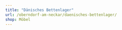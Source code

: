 ```yaml
---
title: "Dänisches Bettenlager"
url: /oberndorf-am-neckar/daenisches-bettenlager/
shop: Möbel
---
```

